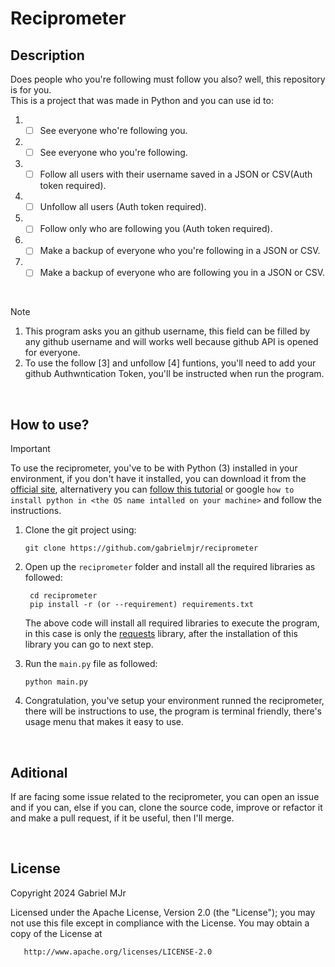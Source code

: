 # Reciprometer

## Description

Does people who you're following must follow you also? well, this repository is for you.
<br/>
This is a project that was made in Python and you can use id to:
1. - [ ] See everyone who're following you.
2. - [ ] See everyone who you're following.
3. - [ ] Follow all users with their username saved in a JSON or CSV(Auth token required).
4. - [ ] Unfollow all users (Auth token required).
5. - [ ] Follow only who are following you (Auth token required).
6. - [ ] Make a backup of everyone who you're following in a JSON or CSV.
7. - [ ] Make a backup of everyone who are following you in a JSON or CSV.

<br/>

> [!Note]
> 1. This program asks you an github username, this field can be filled by any github username and will works well because github API is opened for everyone.
> 2. To use the follow [3] and unfollow [4] funtions, you'll need to add your github Authwntication Token, you'll be instructed when run the program.

<br/>

## How to use?

> [!Important]
> To use the reciprometer, you've to be with Python (3) installed in your environment, if you don't have it installed, you can download it from the [official site](https://www.python.org/downloads/), alternativery you can [follow this tutorial](https://kinsta.com/knowledgebase/install-python/) or google `how to install python in <the OS name intalled on your machine>` and follow the instructions.

1. Clone the git project using:


       git clone https://github.com/gabrielmjr/reciprometer


2. Open up the `reciprometer` folder and install all the required libraries as followed:

        cd reciprometer
        pip install -r (or --requirement) requirements.txt
   The above code will install all required libraries to execute the program, in this case is only the [requests](https://pypi.org/project/requests) library, after the installation of this library you can go to next step.

4. Run the `main.py` file as followed:

       python main.py
   
5. Congratulation, you've setup your environment runned the reciprometer, there will be instructions to use, the program is terminal friendly, there's usage menu that makes it easy to use.
<br/>

## Aditional
If are facing some issue related to the reciprometer, you can open an issue and if you can, else if you can, clone the source code, improve or refactor it and make a pull request, if it be useful, then I'll merge.

<br/>

## License   
Copyright 2024 Gabriel MJr

   Licensed under the Apache License, Version 2.0 (the "License");
   you may not use this file except in compliance with the License.
   You may obtain a copy of the License at

       http://www.apache.org/licenses/LICENSE-2.0
